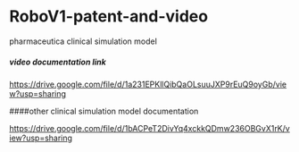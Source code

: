 # RoboV1-patent-and-video
pharmaceutica clinical simulation model 
##### video documentation link
https://drive.google.com/file/d/1a231EPKllQibQaOLsuuJXP9rEuQ9oyGb/view?usp=sharing


####other clinical simulation model documentation

https://drive.google.com/file/d/1bACPeT2DivYq4xckkQDmw236OBGvX1rK/view?usp=sharing
